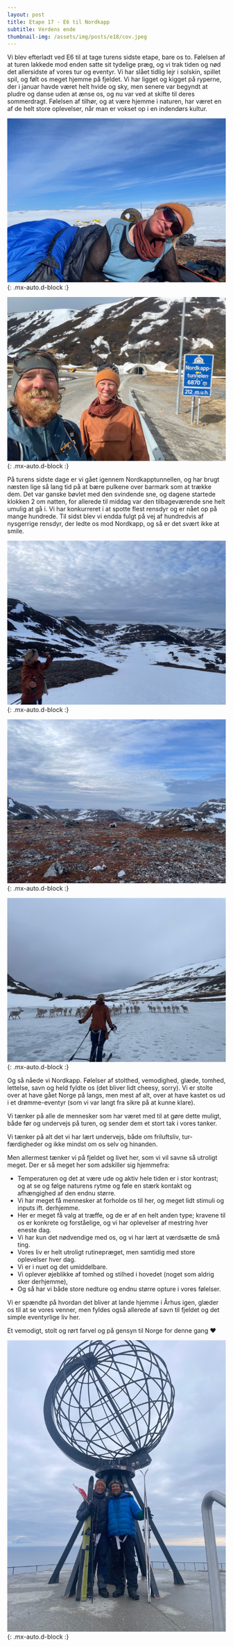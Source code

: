 ```yaml
---
layout: post
title: Etape 17 - E6 til Nordkapp
subtitle: Verdens ende
thumbnail-img: /assets/img/posts/e18/cov.jpeg
---
```


Vi blev efterladt ved E6 til at tage turens sidste etape, bare os to. Følelsen af at turen lakkede mod enden satte sit tydelige præg, og vi trak tiden og nød det allersidste af vores tur og eventyr. Vi har slået tidlig lejr i solskin, spillet spil, og følt os meget hjemme på fjeldet. Vi har ligget og kigget på ryperne, der i januar havde været helt hvide og sky, men senere var begyndt at pludre og danse uden at ænse os, og nu var ved at skifte til deres sommerdragt. Følelsen af tilhør, og at være hjemme i naturen, har været en af de helt store oplevelser, når man er vokset op i en indendørs kultur.

![Vand](/assets/img/posts/e18/1.jpeg){: .mx-auto.d-block :}

![Vand](/assets/img/posts/e18/2.jpeg){: .mx-auto.d-block :}



På turens sidste dage er vi gået igennem Nordkapptunnellen, og har brugt næsten lige så lang tid på at bære pulkene over barmark som at trække dem. Det var ganske bøvlet med den svindende sne, og dagene startede klokken 2 om natten, for allerede til middag var den tilbageværende sne helt umulig at gå i. Vi har konkurreret i at spotte flest rensdyr og er nået op på mange hundrede. Til sidst blev vi endda fulgt på vej af hundredvis af nysgerrige rensdyr, der ledte os mod Nordkapp, og så er det svært ikke at smile. 

![Vand](/assets/img/posts/e18/3.jpeg){: .mx-auto.d-block :}

![Vand](/assets/img/posts/e18/4.jpeg){: .mx-auto.d-block :}

![Vand](/assets/img/posts/e18/5.jpeg){: .mx-auto.d-block :}

Og så nåede vi Nordkapp. Følelser af stolthed, vemodighed, glæde, tomhed, lettelse, savn og held fyldte os (det bliver lidt cheesy, sorry). Vi er stolte over at have gået Norge på langs, men mest af alt, over at have kastet os ud i et drømme-eventyr (som vi var langt fra sikre på at kunne klare).

Vi tænker på alle de mennesker som har været med til at gøre dette muligt, både før og undervejs på turen, og sender dem et stort tak i vores tanker. 

Vi tænker på alt det vi har lært undervejs, både om friluftsliv, tur-færdigheder og ikke mindst om os selv og hinanden. 

Men allermest tænker vi på fjeldet og livet her, som vi vil savne så utroligt meget. Der er så meget her som adskiller sig hjemmefra: 

- Temperaturen og det at være ude og aktiv hele tiden er i stor kontrast; og at se og følge naturens rytme og føle en stærk kontakt og afhængighed af den endnu større.
- Vi har meget få mennesker at forholde os til her, og meget lidt stimuli og inputs ift. derhjemme. 
- Her er meget få valg at træffe, og de er af en helt anden type; kravene til os er konkrete og forståelige, og vi har oplevelser af mestring hver eneste dag. 
- Vi har kun det nødvendige med os, og vi har lært at værdsætte de små ting. 
- Vores liv er helt utroligt rutinepræget, men samtidig med store oplevelser hver dag. 
- Vi er i nuet og det umiddelbare. 
- Vi oplever øjeblikke af tomhed og stilhed i hovedet (noget som aldrig sker derhjemme), 
- Og så har vi både store nedture og endnu større opture i vores følelser. 

Vi er spændte på hvordan det bliver at lande hjemme i Århus igen, glæder os til at se vores venner, men fyldes også allerede af savn til fjeldet og det simple eventyrlige liv her. 

Et vemodigt, stolt og rørt farvel og på gensyn til Norge for denne gang ❤️


![Vand](/assets/img/posts/e18/cov.jpeg){: .mx-auto.d-block :}

